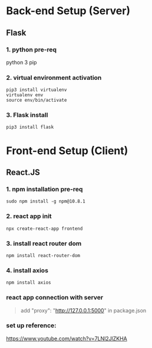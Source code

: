 
# Back-end Setup (Server)
## Flask
### 1. python pre-req
python 3
pip

### 2. virtual environment activation
~~~
pip3 install virtualenv
virtualenv env
source env/bin/activate
~~~
### 3. Flask install
~~~
pip3 install flask
~~~
# Front-end Setup (Client)
## React.JS

### 1. npm installation pre-req
~~~
sudo npm install -g npm@10.8.1
~~~
### 2. react app init
~~~ 
npx create-react-app frontend
~~~
### 3. install react router dom
~~~ 
npm install react-router-dom
~~~
### 4. install axios
~~~ 
npm install axios
~~~

### react app connection with server
> add "proxy": "http://127.0.0.1:5000" in package.json

### set up reference:
https://www.youtube.com/watch?v=7LNl2JlZKHA